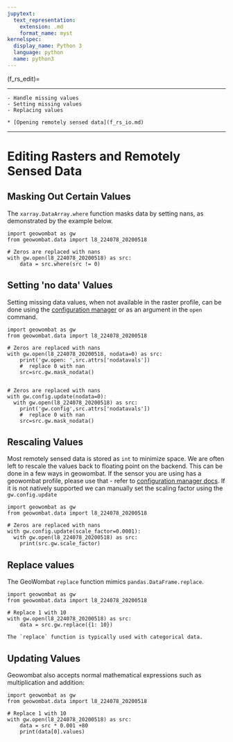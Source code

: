 ```yaml
---
jupytext:
  text_representation:
    extension: .md
    format_name: myst
kernelspec:
  display_name: Python 3
  language: python
  name: python3
---
```


(f_rs_edit)=


----------------

```{admonition} Learning Objectives
- Handle missing values
- Setting missing values
- Replacing values

```
```{admonition} Review
* [Opening remotely sensed data](f_rs_io.md)
```
----------------

# Editing Rasters and Remotely Sensed Data


## Masking Out Certain Values

The `xarray.DataArray.where` function masks data by setting nans, as demonstrated by the example below.

```{code-cell} ipython3
import geowombat as gw
from geowombat.data import l8_224078_20200518

# Zeros are replaced with nans
with gw.open(l8_224078_20200518) as src:
    data = src.where(src != 0)
```

## Setting 'no data' Values  
Setting missing data values, when not available in the raster profile, can be done using the [configuration manager](f_rs_config.md) or as an argument in the `open` command. 

```{code-cell} ipython3
import geowombat as gw
from geowombat.data import l8_224078_20200518

# Zeros are replaced with nans
with gw.open(l8_224078_20200518, nodata=0) as src:
    print('gw.open: ',src.attrs['nodatavals'])
    #  replace 0 with nan
    src=src.gw.mask_nodata() 


# Zeros are replaced with nans
with gw.config.update(nodata=0):
  with gw.open(l8_224078_20200518) as src:
    print('gw.config',src.attrs['nodatavals'])
    #  replace 0 with nan
    src=src.gw.mask_nodata() 
```

## Rescaling Values 
Most remotely sensed data is stored as `int` to minimize space. We are often left to rescale the values back to floating point on the backend. This can be done in a few ways in geowombat. If the sensor you are using has a geowombat profile, please use that - refer to [configuration manager docs](f_rs_config.md). If it is not natively supported we can manually set the scaling factor using the `gw.config.update`


```{code-cell} ipython3
import geowombat as gw
from geowombat.data import l8_224078_20200518
 
# Zeros are replaced with nans
with gw.config.update(scale_factor=0.0001):
  with gw.open(l8_224078_20200518) as src:
    print(src.gw.scale_factor)
```
 
## Replace values

The GeoWombat `replace` function mimics `pandas.DataFrame.replace`.

```{code-cell} ipython3
import geowombat as gw
from geowombat.data import l8_224078_20200518

# Replace 1 with 10
with gw.open(l8_224078_20200518) as src:
    data = src.gw.replace({1: 10})
```

```{note}    
The `replace` function is typically used with categorical data.
```

## Updating Values

Geowombat also accepts normal mathematical expressions such as multiplication and addition:

```{code-cell} ipython3
import geowombat as gw
from geowombat.data import l8_224078_20200518

# Replace 1 with 10
with gw.open(l8_224078_20200518) as src:
    data = src * 0.001 +80
    print(data[0].values)
```
